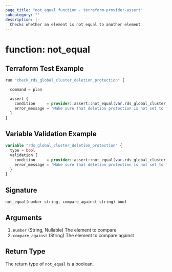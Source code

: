```yaml
---
page_title: "not_equal function - terraform-provider-assert"
subcategory: ""
description: |-
  Checks whether an element is not equal to another element
---
```


# function: not_equal



## Terraform Test Example

```terraform
run "check_rds_global_cluster_deletion_protection" {

  command = plan

  assert {
    condition     = provider::assert::not_equal(var.rds_global_cluster_deletion_protection, false)
    error_message = "Make sure that deletion protection is not set to false"
  }
}
```

## Variable Validation Example

```terraform
variable "rds_global_cluster_deletion_protection" {
  type = bool
  validation {
    condition     = provider::assert::not_equal(var.rds_global_cluster_deletion_protection, false)
    error_message = "Make sure that deletion protection is not set to false"
  }
}
```

## Signature

<!-- signature generated by tfplugindocs -->
```text
not_equal(number string, compare_against string) bool
```

## Arguments

<!-- arguments generated by tfplugindocs -->
1. `number` (String, Nullable) The element to compare
1. `compare_against` (String) The element to compare against


## Return Type

The return type of `not_equal` is a boolean.
